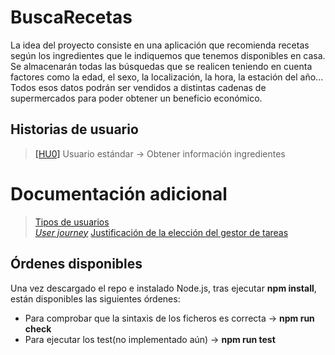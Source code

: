 # BuscaRecetas
La idea del proyecto consiste en una aplicación que recomienda recetas según los ingredientes que le
indiquemos que tenemos disponibles en casa. Se almacenarán todas las búsquedas que se realicen teniendo
en cuenta factores como la edad, el sexo, la localización, la hora, la estación del año... Todos esos datos
podrán ser vendidos a distintas cadenas de supermercados para poder obtener un beneficio económico.

## Historias de usuario
>[[HU0]](https://github.com/aleveji/BuscaRecetas/issues/6) Usuario estándar -> Obtener información ingredientes

# Documentación adicional
>[Tipos de usuarios](https://github.com/aleveji/BuscaRecetas/blob/objetivo1/docs/tipos_usuarios.md)  
>[*User journey*](https://github.com/aleveji/BuscaRecetas/blob/objetivo1/docs/user_journey.md)
>[Justificación de la elección del gestor de tareas](https://github.com/aleveji/BuscaRecetas/blob/objetivo3/docs/eleccion_gestor_tareas.md)

## Órdenes disponibles
Una vez descargado el repo e instalado Node.js, tras ejecutar **npm install**, están disponibles las siguientes órdenes:
 - Para comprobar que la sintaxis de los ficheros es correcta -> **npm run check**
 - Para ejecutar los test(no implementado aún) -> **npm run test**
